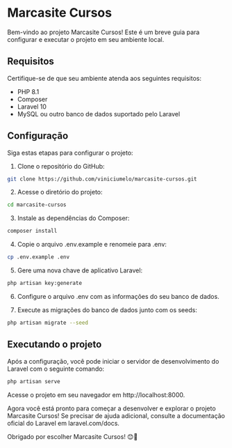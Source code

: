 # Marcasite Cursos

Bem-vindo ao projeto Marcasite Cursos! Este é um breve guia para configurar e executar o projeto em seu ambiente local.

## Requisitos

Certifique-se de que seu ambiente atenda aos seguintes requisitos:

- PHP 8.1
- Composer
- Laravel 10
- MySQL ou outro banco de dados suportado pelo Laravel

## Configuração

Siga estas etapas para configurar o projeto:

1. Clone o repositório do GitHub:

```bash
git clone https://github.com/viniciumelo/marcasite-cursos.git
```

2. Acesse o diretório do projeto:

```bash
cd marcasite-cursos
```

3. Instale as dependências do Composer:

```bash
composer install
```

4. Copie o arquivo .env.example e renomeie para .env:

```bash
cp .env.example .env
```

5. Gere uma nova chave de aplicativo Laravel:

```bash
php artisan key:generate
```

6. Configure o arquivo .env com as informações do seu banco de dados.

7. Execute as migrações do banco de dados junto com os seeds:

```bash
php artisan migrate --seed
```
##  Executando o projeto
Após a configuração, você pode iniciar o servidor de desenvolvimento do Laravel com o seguinte comando:

```bash
php artisan serve
```
Acesse o projeto em seu navegador em http://localhost:8000.

Agora você está pronto para começar a desenvolver e explorar o projeto Marcasite Cursos! Se precisar de ajuda adicional, consulte a documentação oficial do Laravel em laravel.com/docs.

Obrigado por escolher Marcasite Cursos! 😊🚀

